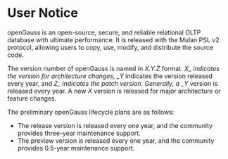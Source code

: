 # User Notice<a name="EN-US_TOPIC_0289899191"></a>

openGauss is an open-source, secure, and reliable relational OLTP database with ultimate performance. It is released with the Mulan PSL v2 protocol, allowing users to copy, use, modify, and distribute the source code.

The version number of openGauss is named in  *X.Y.Z*  format.  *X_  indicates the version for architecture changes,  _Y*  indicates the version released every year, and  *Z_  indicates the patch version. Generally, a  _Y*  version is released every year. A new  *X*  version is released for major architecture or feature changes.

The preliminary openGauss lifecycle plans are as follows:

+ The release version is released every one year, and the community provides three-year maintenance support.
+ The preview version is released every one year, and the community provides 0.5-year maintenance support.
